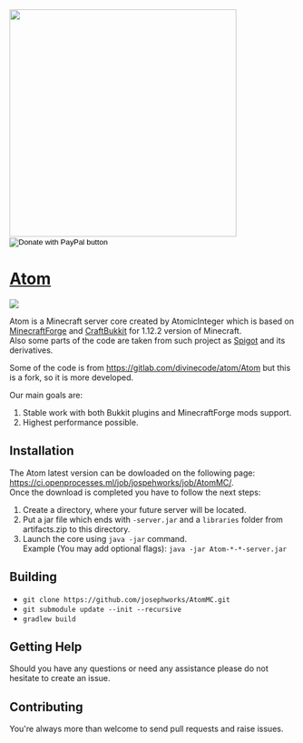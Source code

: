 <img src="https://assets.gitlab-static.net/uploads/-/system/project/avatar/6581187/atom_logo1.png" width="400" height="400">
<form action="https://www.paypal.com/cgi-bin/webscr" method="post" target="_top">
<input type="hidden" name="cmd" value="_donations" />
<input type="hidden" name="business" value="smartech56@gmail.com" />
<input type="hidden" name="item_name" value="AtomMC Development" />
<input type="hidden" name="currency_code" value="USD" />
<input type="image" src="https://www.paypalobjects.com/en_US/i/btn/btn_donateCC_LG.gif" border="0" name="submit" title="PayPal - The safer, easier way to pay online!" alt="Donate with PayPal button" />
<img alt="" border="0" src="https://www.paypal.com/en_US/i/scr/pixel.gif" width="1" height="1" />
</form>

# [Atom](https://gitlab.com/divinecode/atom/Atom)
<a href="http://files.minecraftforge.net/maven/net/minecraftforge/forge/index_1.12.2.html"><img src="https://img.shields.io/badge/Forge-1.12.2--14.23.5.2836-brightgreen.svg?colorB=26303d"></a>

Atom is a Minecraft server core created by AtomicInteger which is based on [MinecraftForge](https://github.com/MinecraftForge/MinecraftForge) and [CraftBukkit](https://hub.spigotmc.org/stash/projects/SPIGOT/repos/craftbukkit/browse) for 1.12.2 version of Minecraft.  
Also some parts of the code are taken from such project as [Spigot](https://hub.spigotmc.org/stash/projects/SPIGOT/repos/spigot/browse)
and its derivatives.

Some of the code is from https://gitlab.com/divinecode/atom/Atom but this is a fork, so it is more developed.

Our main goals are:
1. Stable work with both Bukkit plugins and MinecraftForge mods support.
2. Highest performance possible.

## Installation
The Atom latest version can be dowloaded on the following page: https://ci.openprocesses.ml/job/jospehworks/job/AtomMC/.  
Once the download is completed you have to follow the next steps:
1. Create a directory, where your future server will be located.
2. Put a jar file which ends with `-server.jar` and a `libraries` folder from artifacts.zip to this directory.
3. Launch the core using `java -jar` command.  
    Example (You may add optional flags): `java -jar Atom-*-*-server.jar`

## Building
- `git clone https://github.com/josephworks/AtomMC.git`
- `git submodule update --init --recursive`
- `gradlew build`

## Getting Help
Should you have any questions or need any assistance please do not hesitate to create an issue.

## Contributing
You're always more than welcome to send pull requests and raise issues.

